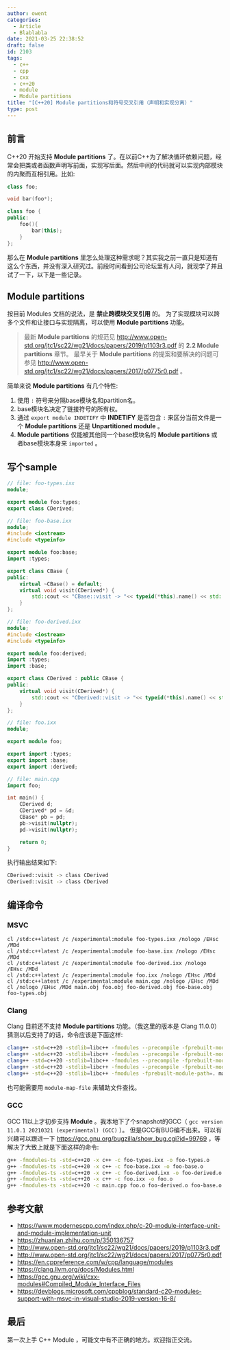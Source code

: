 ```yaml
---
author: owent
categories:
  - Article
  - Blablabla
date: 2021-03-25 22:38:52
draft: false
id: 2103
tags: 
  - c++
  - cpp
  - cxx
  - c++20
  - module
  - Module partitions
title: "[C++20] Module partitions和符号交叉引用（声明和实现分离）"
type: post
---
```


## 前言

C++20 开始支持 **Module partitions** 了。在以前C++为了解决循环依赖问题，经常会把类或者函数声明写前面，实现写后面。然后中间的代码就可以实现内部模块的内聚而互相引用。比如:

```cpp
class foo;

void bar(foo*);

class foo {
public:
    foo(){
        bar(this);
    }
};
```

那么在 **Module partitions** 里怎么处理这种需求呢？其实我之前一直只是知道有这么个东西，并没有深入研究过。前段时间看到公司论坛里有人问，就现学了并且试了一下，以下是一些记录。

## Module partitions

按目前 Modules 文档的说法，是 **禁止跨模块交叉引用** 的。
为了实现模块可以跨多个文件和让接口与实现隔离，可以使用 **Module partitions** 功能。

> 最新 **Module partitions** 的规范见 http://www.open-std.org/jtc1/sc22/wg21/docs/papers/2019/p1103r3.pdf 的 **2.2 Module partitions** 章节。
> 最早关于 **Module partitions** 的提案和要解决的问题可参见 http://www.open-std.org/jtc1/sc22/wg21/docs/papers/2017/p0775r0.pdf 。

简单来说 **Module partitions** 有几个特性:

1. 使用 ```:``` 符号来分隔base模块名和partition名。
2. base模块名决定了链接符号的所有权。
3. 通过 ```export module INDETIFY``` 中 **INDETIFY** 是否包含 ```:``` 来区分当前文件是一个 **Module partitions** 还是 **Unpartitioned module** 。
4. **Module partitions** 仅能被其他同一个base模块名的 **Module partitions** 或者base模块本身来 ```imported``` 。

## 写个sample

```cpp
// file: foo-types.ixx
module;

export module foo:types;
export class CDerived;
```

```cpp
// file: foo-base.ixx
module;
#include <iostream>
#include <typeinfo>

export module foo:base;
import :types;

export class CBase {
public:
    virtual ~CBase() = default;
    virtual void visit(CDerived*) {
        std::cout << "CBase::visit -> "<< typeid(*this).name() << std::endl;
    }
};
```

```cpp
// file: foo-derived.ixx
module;
#include <iostream>
#include <typeinfo>

export module foo:derived;
import :types;
import :base;

export class CDerived : public CBase {
public:
    virtual void visit(CDerived*) {
        std::cout << "CDerived::visit -> "<< typeid(*this).name() << std::endl;
    }
};
```

```cpp
// file: foo.ixx
module;

export module foo;

export import :types;
export import :base;
export import :derived;
```

```cpp
// file: main.cpp
import foo;

int main() {
    CDerived d;
    CDerived* pd = &d;
    CBase* pb = pd;
    pb->visit(nullptr);
    pd->visit(nullptr);

    return 0;
}
```

执行输出结果如下:

```bash
CDerived::visit -> class CDerived
CDerived::visit -> class CDerived
```

## 编译命令

### MSVC

```pwsh
cl /std:c++latest /c /experimental:module foo-types.ixx /nologo /EHsc /MDd
cl /std:c++latest /c /experimental:module foo-base.ixx /nologo /EHsc /MDd
cl /std:c++latest /c /experimental:module foo-derived.ixx /nologo /EHsc /MDd
cl /std:c++latest /c /experimental:module foo.ixx /nologo /EHsc /MDd
cl /std:c++latest /c /experimental:module main.cpp /nologo /EHsc /MDd
cl /nologo /EHsc /MDd main.obj foo.obj foo-derived.obj foo-base.obj foo-types.obj
```

### Clang

Clang 目前还不支持 **Module partitions** 功能。（我这里的版本是 Clang 11.0.0）
猜测以后支持了的话，命令应该是下面这样:

```bash
clang++ -std=c++20 -stdlib=libc++ -fmodules --precompile -fprebuilt-module-path=. -x c++-module foo-types.ixx -o foo-types.pcm
clang++ -std=c++20 -stdlib=libc++ -fmodules --precompile -fprebuilt-module-path=. -x c++-module foo-base.ixx -o foo-base.pcm
clang++ -std=c++20 -stdlib=libc++ -fmodules --precompile -fprebuilt-module-path=. -x c++-module foo-derived.ixx -o foo-derived.pcm
clang++ -std=c++20 -stdlib=libc++ -fmodules --precompile -fprebuilt-module-path=. -x c++-module foo.ixx -o foo.pcm
clang++ -std=c++20 -stdlib=libc++ -fmodules -fprebuilt-module-path=. main.cpp
```

也可能需要用 ```module-map-file``` 来辅助文件查找。

### GCC

GCC 11以上才初步支持 **Module** 。我本地下了个snapshot的GCC（ ```gcc version 11.0.1 20210321 (experimental) (GCC)``` ）。
但是GCC有BUG编不出来。可以有兴趣可以跟进一下 https://gcc.gnu.org/bugzilla/show_bug.cgi?id=99769 ，等解决了大致上就是下面这样的命令:

```bash
g++ -fmodules-ts -std=c++20 -x c++ -c foo-types.ixx -o foo-types.o
g++ -fmodules-ts -std=c++20 -x c++ -c foo-base.ixx -o foo-base.o
g++ -fmodules-ts -std=c++20 -x c++ -c foo-derived.ixx -o foo-derived.o
g++ -fmodules-ts -std=c++20 -x c++ -c foo.ixx -o foo.o
g++ -fmodules-ts -std=c++20 -c main.cpp foo.o foo-derived.o foo-base.o foo-types.o
```

## 参考文献

+ https://www.modernescpp.com/index.php/c-20-module-interface-unit-and-module-implementation-unit
+ https://zhuanlan.zhihu.com/p/350136757
+ http://www.open-std.org/jtc1/sc22/wg21/docs/papers/2019/p1103r3.pdf
+ http://www.open-std.org/jtc1/sc22/wg21/docs/papers/2017/p0775r0.pdf
+ https://en.cppreference.com/w/cpp/language/modules
+ https://clang.llvm.org/docs/Modules.html
+ https://gcc.gnu.org/wiki/cxx-modules#Compiled_Module_Interface_Files
+ https://devblogs.microsoft.com/cppblog/standard-c20-modules-support-with-msvc-in-visual-studio-2019-version-16-8/

## 最后

第一次上手 C++ Module ，可能文中有不正确的地方。欢迎指正交流。

